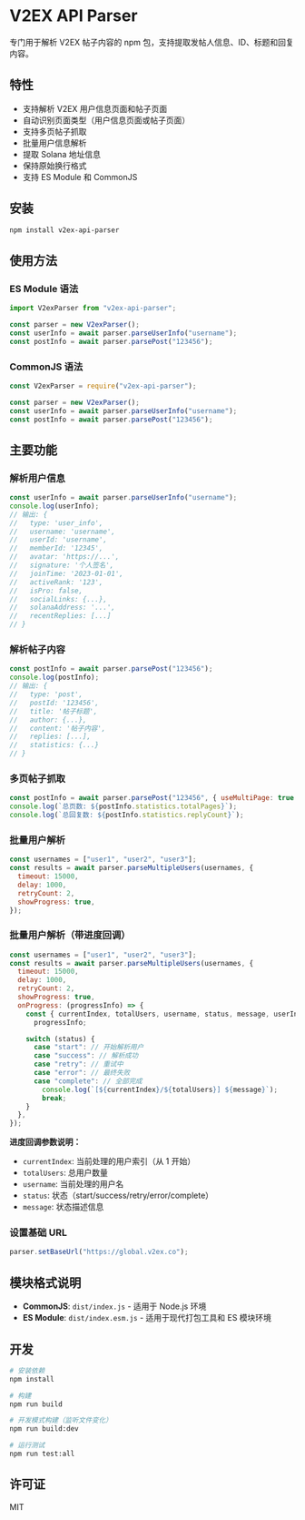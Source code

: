 # V2EX API Parser

专门用于解析 V2EX 帖子内容的 npm 包，支持提取发帖人信息、ID、标题和回复内容。

## 特性

- 支持解析 V2EX 用户信息页面和帖子页面
- 自动识别页面类型（用户信息页面或帖子页面）
- 支持多页帖子抓取
- 批量用户信息解析
- 提取 Solana 地址信息
- 保持原始换行格式
- 支持 ES Module 和 CommonJS

## 安装

```bash
npm install v2ex-api-parser
```

## 使用方法

### ES Module 语法

```javascript
import V2exParser from "v2ex-api-parser";

const parser = new V2exParser();
const userInfo = await parser.parseUserInfo("username");
const postInfo = await parser.parsePost("123456");
```

### CommonJS 语法

```javascript
const V2exParser = require("v2ex-api-parser");

const parser = new V2exParser();
const userInfo = await parser.parseUserInfo("username");
const postInfo = await parser.parsePost("123456");
```

## 主要功能

### 解析用户信息

```javascript
const userInfo = await parser.parseUserInfo("username");
console.log(userInfo);
// 输出: {
//   type: 'user_info',
//   username: 'username',
//   userId: 'username',
//   memberId: '12345',
//   avatar: 'https://...',
//   signature: '个人签名',
//   joinTime: '2023-01-01',
//   activeRank: '123',
//   isPro: false,
//   socialLinks: {...},
//   solanaAddress: '...',
//   recentReplies: [...]
// }
```

### 解析帖子内容

```javascript
const postInfo = await parser.parsePost("123456");
console.log(postInfo);
// 输出: {
//   type: 'post',
//   postId: '123456',
//   title: '帖子标题',
//   author: {...},
//   content: '帖子内容',
//   replies: [...],
//   statistics: {...}
// }
```

### 多页帖子抓取

```javascript
const postInfo = await parser.parsePost("123456", { useMultiPage: true });
console.log(`总页数: ${postInfo.statistics.totalPages}`);
console.log(`总回复数: ${postInfo.statistics.replyCount}`);
```

### 批量用户解析

```javascript
const usernames = ["user1", "user2", "user3"];
const results = await parser.parseMultipleUsers(usernames, {
  timeout: 15000,
  delay: 1000,
  retryCount: 2,
  showProgress: true,
});
```

### 批量用户解析（带进度回调）

```javascript
const usernames = ["user1", "user2", "user3"];
const results = await parser.parseMultipleUsers(usernames, {
  timeout: 15000,
  delay: 1000,
  retryCount: 2,
  showProgress: true,
  onProgress: (progressInfo) => {
    const { currentIndex, totalUsers, username, status, message, userInfo } =
      progressInfo;

    switch (status) {
      case "start": // 开始解析用户
      case "success": // 解析成功
      case "retry": // 重试中
      case "error": // 最终失败
      case "complete": // 全部完成
        console.log(`[${currentIndex}/${totalUsers}] ${message}`);
        break;
    }
  },
});
```

**进度回调参数说明：**

- `currentIndex`: 当前处理的用户索引（从 1 开始）
- `totalUsers`: 总用户数量
- `username`: 当前处理的用户名
- `status`: 状态（start/success/retry/error/complete）
- `message`: 状态描述信息

### 设置基础 URL

```javascript
parser.setBaseUrl("https://global.v2ex.co");
```

## 模块格式说明

- **CommonJS**: `dist/index.js` - 适用于 Node.js 环境
- **ES Module**: `dist/index.esm.js` - 适用于现代打包工具和 ES 模块环境

## 开发

```bash
# 安装依赖
npm install

# 构建
npm run build

# 开发模式构建（监听文件变化）
npm run build:dev

# 运行测试
npm run test:all
```

## 许可证

MIT
